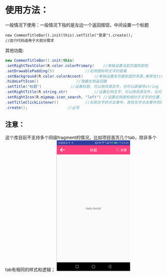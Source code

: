 # 使用方法：
一般情况下使用：一般情况下指的是左边一个返回按钮，中间设置一个标题
```
new CommonTitleBar().init(this).setTitle("登录").create();               //这行代码适用于大部分需求
```
其他功能:
```Java
new CommonTitleBar().init(this)
.setRightTextColor(R.color.colorPrimary)	//单独设置当前页面的颜色
.setDrawablePadding(5)				//右侧图标和文字的距离
.setBackground(R.color.colorAccent)		//单独设置本页面标题的背景,推荐在title_bar文件中统一设置，有单独需求时再用这个
.hideLeftIcon()					//隐藏左侧返回键
.setTitle("标题")				//设置标题，可以用资源文件，也可以直接传string
.setRightTitle(R.string.str)			//设置右侧文字，可以用资源文件，也可以直接传string
.setRightIcon(R.mipmap.icon_search, "left")	//设置右侧图标相对于文字的位置，left图标在左，right图标在右，如果没设置文字就随便填一个
.setTitleClickListener()			//右侧文字的点击事件，其他文字点击事件同理，左侧图标默认返回
.create();					//必写
```
## 注意：
这个库目前不支持多个同级fragment的情况，比如项目首页几个tab，除非多个tab有相同的样式和逻辑；
![](https://github.com/PickyQiu/CommonTitleBar/raw/master/screenshot/screenshot.png)
